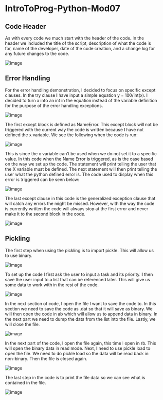 # IntroToProg-Python-Mod07
## Code Header
As with every code we much start with the header of the code. In the header we included the title of the script, description of what the code is for, name of the developer, date of the code creation, and a change log for any future changes to the code. 

![image](https://user-images.githubusercontent.com/118407339/204572111-720874e2-13c9-4260-9fcd-8fea9cedf6c0.png)
 
## Error Handling
For the error handling demonstration, I decided to focus on specific except clauses. In the try clause I have input a simple equation y = 100/int(x). I decided to turn x into an int in the equation instead of the variable definition for the purpose of the error handling exceptions. 
 
 ![image](https://user-images.githubusercontent.com/118407339/204572217-3d509fa3-d804-469f-9662-38ddc1b1e403.png)
 
The first except block is defined as NameError. This except block will not be triggered with the current way the code is written because I have not defined the x variable. We see the following when the code is run:

![image](https://user-images.githubusercontent.com/118407339/204572255-e85fcff6-1d57-4fd8-9831-b4f182042d0f.png)
 
This is since the x variable can’t be used when we do not set it to a specific value. In this code when the Name Error is triggered, as is the case based on the way we set up the code. The statement will print telling the user that the X variable must be defined. The next statement will then print telling the user what the python defined error is. The code used to display when this error is triggered can be seen below:

![image](https://user-images.githubusercontent.com/118407339/204572321-cb92d78c-482c-4d94-a863-18449c083723.png)
 
The last except clause in this code is the generalized exception clause that will catch any errors the might be missed. However, with the way the code is currently written the code will always stop at the first error and never make it to the second block in the code. 

![image](https://user-images.githubusercontent.com/118407339/204572377-ce923c69-5511-4cc2-a307-cf9e086385f9.png)
 
## Pickling
The first step when using the pickling is to import pickle. This will allow us to use binary. 

![image](https://user-images.githubusercontent.com/118407339/204572409-8c44144f-b7a9-4122-b525-47d3f347ea26.png)
 
To set up the code I first ask the user to input a task and its priority. I then save the user input to a list that can be referenced later. This will give us some data to work with in the rest of the code.

![image](https://user-images.githubusercontent.com/118407339/204572463-8ab1b978-13e8-4ceb-bb0f-6377d23592e2.png)
 
In the next section of code, I open the file I want to save the code to. In this section we need to save the code as .dat so that it will save as binary. We will then open the code in ab which will allow us to append data in binary. In the next part we need to dump the data from the list into the file. Lastly, we will close the file. 

![image](https://user-images.githubusercontent.com/118407339/204572510-327d654d-4ad5-4276-a2e2-bc6e0094970c.png)
 
In the next part of the code, I open the file again, this time I open in rb. This will open the binary data in read mode. Next, I need to use pickle load to open the file. We need to do pickle load so the data will be read back in non-binary. Then the file is closed again. 
 
 ![image](https://user-images.githubusercontent.com/118407339/204572569-c20e3568-ec96-43e6-bfda-2ee59b0a380b.png)
 
The last step in the code is to print the file data so we can see what is contained in the file. 
 
![image](https://user-images.githubusercontent.com/118407339/204572615-0c7566ad-c0cf-4471-ae3f-741da00f24e1.png)
